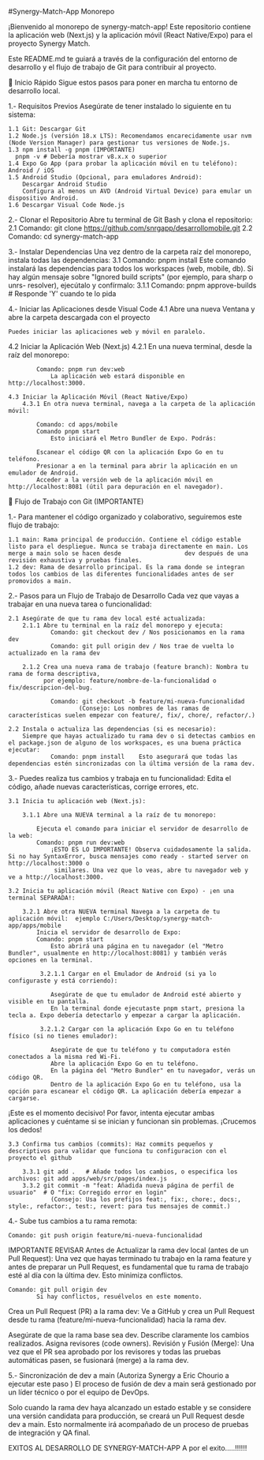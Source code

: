 #Synergy-Match-App  Monorepo

¡Bienvenido al monorepo de synergy-match-app! Este repositorio contiene la aplicación web (Next.js) y la aplicación móvil (React Native/Expo) para el proyecto Synergy Match.

Este README.md te guiará a través de la configuración del entorno de desarrollo y el flujo de trabajo de Git para contribuir al proyecto.

🚀 Inicio Rápido
Sigue estos pasos para poner en marcha tu entorno de desarrollo local.

1.- Requisitos Previos
Asegúrate de tener instalado lo siguiente en tu sistema:

    1.1 Git: Descargar Git
    1.2 Node.js (versión 18.x LTS): Recomendamos encarecidamente usar nvm (Node Version Manager) para gestionar tus versiones de Node.js.
    1.3 npm install -g pnpm (IMPORTANTE)
      pnpm -v # Debería mostrar v8.x.x o superior
    1.4 Expo Go App (para probar la aplicación móvil en tu teléfono): Android / iOS
    1.5 Android Studio (Opcional, para emuladores Android):
        Descargar Android Studio
        Configura al menos un AVD (Android Virtual Device) para emular un dispositivo Android.
    1.6 Descargar Visual Code Node.js
   
2.- Clonar el Repositorio
Abre tu terminal de Git Bash y clona el repositorio:
    2.1 Comando: git clone https://github.com/snrgapp/desarrollomobile.git 
    2.2 Comando: cd synergy-match-app

3.- Instalar Dependencias
Una vez dentro de la carpeta raíz del monorepo, instala todas las dependencias:
    3.1 Comando: pnpm install
    Este comando instalará las dependencias para todos los workspaces (web, mobile, db). Si hay algún mensaje sobre "Ignored build scripts" (por ejemplo, para sharp o unrs-        resolver), ejecútalo y confírmalo:
        3.1.1 Comando: pnpm approve-builds
                # Responde 'Y' cuando te lo pida

4.- Iniciar las Aplicaciones desde Visual Code
   4.1 Abre una nueva Ventana y abre la carpeta descargada con el proyecto

    Puedes iniciar las aplicaciones web y móvil en paralelo.

   4.2 Iniciar la Aplicación Web (Next.js)
        4.2.1 En una nueva terminal, desde la raíz del monorepo:

            Comando: pnpm run dev:web
                La aplicación web estará disponible en http://localhost:3000.

    4.3 Iniciar la Aplicación Móvil (React Native/Expo)
        4.3.1 En otra nueva terminal, navega a la carpeta de la aplicación móvil:

            Comando: cd apps/mobile
            Comando pnpm start
                Esto iniciará el Metro Bundler de Expo. Podrás:

            Escanear el código QR con la aplicación Expo Go en tu teléfono.
            Presionar a en la terminal para abrir la aplicación en un emulador de Android.
            Acceder a la versión web de la aplicación móvil en http://localhost:8081 (útil para depuración en el navegador).

🌳 Flujo de Trabajo con Git (IMPORTANTE)

1.- Para mantener el código organizado y colaborativo, seguiremos este flujo de trabajo:

    1.1 main: Rama principal de producción. Contiene el código estable listo para el despliegue. Nunca se trabaja directamente en main. Los merge a main solo se hacen desde                  dev después de una revisión exhaustiva y pruebas finales.
    1.2 dev: Rama de desarrollo principal. Es la rama donde se integran todos los cambios de las diferentes funcionalidades antes de ser promovidos a main.

2.- Pasos para un Flujo de Trabajo de Desarrollo
    Cada vez que vayas a trabajar en una nueva tarea o funcionalidad:

    2.1 Asegúrate de que tu rama dev local esté actualizada:
        2.1.1 Abre tu terminal en la raíz del monorepo y ejecuta:
                Comando: git checkout dev / Nos posicionamos en la rama dev 
                Comando: git pull origin dev / Nos trae de vuelta lo actualizado en la rama dev
        
        2.1.2 Crea una nueva rama de trabajo (feature branch): Nombra tu rama de forma descriptiva, 
              por ejemplo: feature/nombre-de-la-funcionalidad o fix/descripcion-del-bug.
              
                Comando: git checkout -b feature/mi-nueva-funcionalidad
                        (Consejo: Los nombres de las ramas de características suelen empezar con feature/, fix/, chore/, refactor/.)

    2.2 Instala o actualiza las dependencias (si es necesario):
        Siempre que hayas actualizado tu rama dev o si detectas cambios en el package.json de alguno de los workspaces, es una buena práctica ejecutar:
                Comando: pnpm install    Esto asegurará que todas las dependencias estén sincronizadas con la última versión de la rama dev.

3.- Puedes realiza tus cambios y trabaja en tu funcionalidad: Edita el código, añade nuevas características, corrige errores, etc.

    3.1 Inicia tu aplicación web (Next.js):

        3.1.1 Abre una NUEVA terminal a la raíz de tu monorepo: 

            Ejecuta el comando para iniciar el servidor de desarrollo de la web:
            Comando: pnpm run dev:web
                ¡ESTO ES LO IMPORTANTE! Observa cuidadosamente la salida. Si no hay SyntaxError, busca mensajes como ready - started server on http://localhost:3000 o 
                 similares. Una vez que lo veas, abre tu navegador web y ve a http://localhost:3000.

    3.2 Inicia tu aplicación móvil (React Native con Expo) - ¡en una terminal SEPARADA!:

        3.2.1 Abre otra NUEVA terminal Navega a la carpeta de tu aplicación móvil:  ejemplo C:/Users/Desktop/synergy-match-app/apps/mobile
            Inicia el servidor de desarrollo de Expo:
            Comando: pnpm start
                Esto abrirá una página en tu navegador (el "Metro Bundler", usualmente en http://localhost:8081) y también verás opciones en la terminal.

             3.2.1.1 Cargar en el Emulador de Android (si ya lo configuraste y está corriendo):

                Asegúrate de que tu emulador de Android esté abierto y visible en tu pantalla.
                En la terminal donde ejecutaste pnpm start, presiona la tecla a. Expo debería detectarlo y empezar a cargar la aplicación.

             3.2.1.2 Cargar con la aplicación Expo Go en tu teléfono físico (si no tienes emulador):

                Asegúrate de que tu teléfono y tu computadora estén conectados a la misma red Wi-Fi.
                Abre la aplicación Expo Go en tu teléfono.
                En la página del "Metro Bundler" en tu navegador, verás un código QR.
                Dentro de la aplicación Expo Go en tu teléfono, usa la opción para escanear el código QR. La aplicación debería empezar a cargarse.

¡Este es el momento decisivo! Por favor, intenta ejecutar ambas aplicaciones y cuéntame si se inician y funcionan sin problemas. ¡Crucemos los dedos!

    3.3 Confirma tus cambios (commits): Haz commits pequeños y descriptivos para validar que funciona tu configuracion con el proyecto el github

        3.3.1 git add .   # Añade todos los cambios, o especifica los archivos: git add apps/web/src/pages/index.js
        3.3.2 git commit -m "feat: Añadida nueva página de perfil de usuario"  # O "fix: Corregido error en login"
                (Consejo: Usa los prefijos feat:, fix:, chore:, docs:, style:, refactor:, test:, revert: para tus mensajes de commit.)

4.- Sube tus cambios a tu rama remota:

    Comando: git push origin feature/mi-nueva-funcionalidad

IMPORTANTE REVISAR Antes de Actualizar la rama dev local (antes de un Pull Request):
Una vez que hayas terminado tu trabajo en la rama feature y antes de preparar un Pull Request, es fundamental que tu rama de trabajo esté al día con la última dev. Esto minimiza conflictos.

    Comando: git pull origin dev
            Si hay conflictos, resuélvelos en este momento.

Crea un Pull Request (PR) a la rama dev:
            Ve a GitHub y crea un Pull Request desde tu rama (feature/mi-nueva-funcionalidad) hacia la rama dev.

Asegúrate de que la rama base sea dev.
Describe claramente los cambios realizados.
Asigna revisores (code owners).
Revisión y Fusión (Merge):
Una vez que el PR sea aprobado por los revisores y todas las pruebas automáticas pasen, se fusionará (merge) a la rama dev.

5.- Sincronización de dev a main (Autoriza Synergy a Eric Chourio a ejecutar este paso )
El proceso de fusión de dev a main será gestionado por un líder técnico o por el equipo de DevOps.

Solo cuando la rama dev haya alcanzado un estado estable y se considere una versión candidata para producción, se creará un Pull Request desde dev a main.
Esto normalmente irá acompañado de un proceso de pruebas de integración y QA final.



EXITOS AL DESARROLLO DE SYNERGY-MATCH-APP      A por el exito.....!!!!!!

